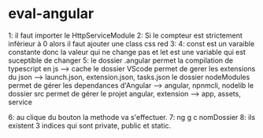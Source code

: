 # eval-angular

1: il faut importer le HttpServiceModule
2: Si le compteur est strictement inférieur à 0 alors il faut ajouter une class css red
3: 
4: const est un varaible constante donc la valeur qui ne change pas et let est une variable qui est suceptible de changer
5: le dossier .angular permet la compilation de typescript en js --> cache
   le dossier VScode permet de gerer les extensions du json --> launch.json, extension.json, tasks.json
   le dossier nodeModules permet de gérer les dependances d'Angular --> angular, npnmcli, nodelib
   le dossier src permet de gérer le projet angular, extension --> app, assets, service
   
6: au clique du bouton la methode va s'effectuer.
7: ng g c nomDossier
8: ils existent 3 indices qui sont private, public et static.

    
